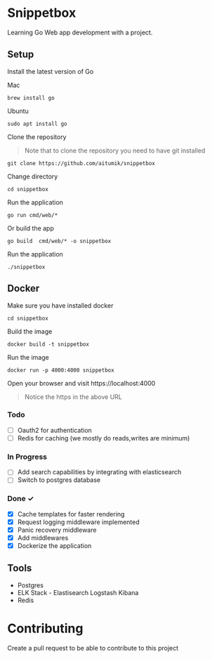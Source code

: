 # Snippetbox
Learning Go Web app development with a project.

## Setup
Install the latest version of Go

Mac
```
brew install go
```

Ubuntu
```
sudo apt install go
```

Clone the repository
> Note that to clone the repository you need to have git installed
```
git clone https://github.com/aitumik/snippetbox
```

Change directory
```
cd snippetbox
```

Run the application
```
go run cmd/web/*
```

Or build the app
```
go build  cmd/web/* -o snippetbox
```

Run the application
```
./snippetbox
```


## Docker

Make sure you have installed docker
```
cd snippetbox
```

Build the image
```
docker build -t snippetbox
```

Run the image
```
docker run -p 4000:4000 snippetbox
```
Open your browser and visit https://localhost:4000

> Notice the https in the above URL

### Todo
- [ ] Oauth2 for authentication
- [ ] Redis for caching (we mostly do reads,writes are minimum)

### In Progress
- [ ] Add search capabilities by integrating with elasticsearch
- [ ] Switch to postgres database

### Done ✓
- [x] Cache templates for faster rendering
- [x] Request logging middleware implemented
- [x] Panic recovery middleware
- [x] Add middlewares
- [x] Dockerize the application

## Tools
* Postgres
* ELK Stack - Elastisearch Logstash Kibana
* Redis 

# Contributing
Create a pull request to be able to contribute to this project




